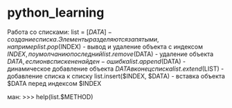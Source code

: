 # python_learning

Работа со списками:
list = [$DATA] - создание списка. Элементы разделяются запятыми, например
list.pop($INDEX) - вывод и удаление объекта с индексом $INDEX, по умолчанию последний
list.remove($DATA) - удаление объекта $DATA, если он в списке не найден - ошибка
list.append($DATA) - динамическое добавление объекта $DATA в конец списка
list.extend($LIST) - добавление списка к списку 
list.insert($INDEX, $DATA) - вставка объекта $DATA перед индексом $INDEX

ман: >>> help(list.$METHOD)